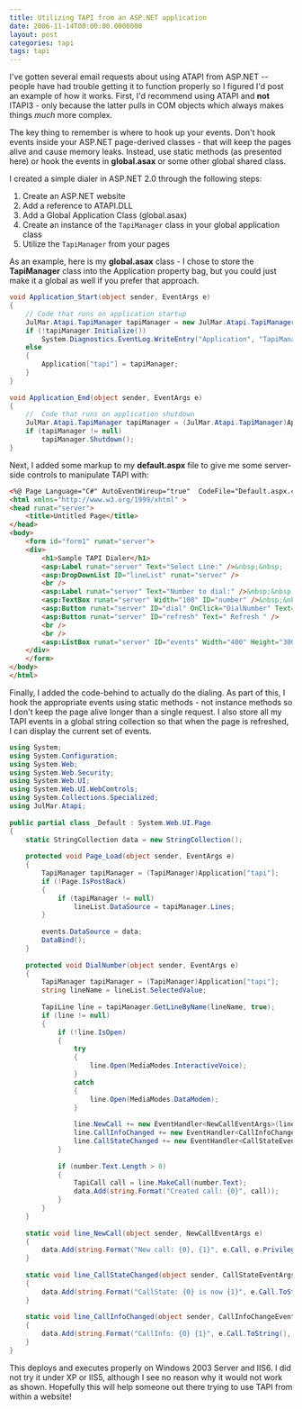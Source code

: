 ```yaml
---
title: Utilizing TAPI from an ASP.NET application
date: 2006-11-14T00:00:00.0000000
layout: post
categories: tapi
tags: tapi
---
```


I've gotten several email requests about using ATAPI from ASP.NET -- people have had trouble getting it to function properly so I figured I'd post an example of how it works. First, I'd recommend using ATAPI and **not** ITAPI3 - only because the latter pulls in COM objects which always makes things _much_ more complex.

The key thing to remember is where to hook up your events. Don't hook events inside your ASP.NET page-derived classes - that will keep the pages alive and cause memory leaks. Instead, use static methods (as presented here) or hook the events in **global.asax** or some other global shared class.

I created a simple dialer in ASP.NET 2.0 through the following steps:

1. Create an ASP.NET website
1. Add a reference to ATAPI.DLL
1. Add a Global Application Class (global.asax)
1. Create an instance of the `TapiManager` class in your global application class
1. Utilize the `TapiManager` from your pages

As an example, here is my **global.asax** class - I chose to store the **TapiManager** class into the Application property bag, but you could just make it a global as well if you prefer that approach.

```csharp
void Application_Start(object sender, EventArgs e) 
{
    // Code that runs on application startup
    JulMar.Atapi.TapiManager tapiManager = new JulMar.Atapi.TapiManager("TestWebApp");
    if (!tapiManager.Initialize())
        System.Diagnostics.EventLog.WriteEntry("Application", "TapiManager failed to initialize");
    else
    {
        Application["tapi"] = tapiManager;
    }
}
    
void Application_End(object sender, EventArgs e) 
{
    //  Code that runs on application shutdown
    JulMar.Atapi.TapiManager tapiManager = (JulMar.Atapi.TapiManager)Application["tapi"];
    if (tapiManager != null)
        tapiManager.Shutdown();
}
```

Next, I added some markup to my **default.aspx** file to give me some server-side controls to manipulate TAPI with:

```html
<%@ Page Language="C#" AutoEventWireup="true"  CodeFile="Default.aspx.cs" Inherits="_Default" %>
<html xmlns="http://www.w3.org/1999/xhtml" >
<head runat="server">
    <title>Untitled Page</title>
</head>
<body>
    <form id="form1" runat="server">
    <div>
        <h1>Sample TAPI Dialer</h1>
        <asp:Label runat="server" Text="Select Line:" />&nbsp;&nbsp;
        <asp:DropDownList ID="lineList" runat="server" />
        <br />
        <asp:Label runat="server" Text="Number to dial:" />&nbsp;&nbsp;
        <asp:TextBox runat="server" Width="100" ID="number" />&nbsp;&nbsp;
        <asp:Button runat="server" ID="dial" OnClick="DialNumber" Text=" Dial " />
        <asp:Button runat="server" ID="refresh" Text=" Refresh " />
        <br />
        <br />
        <asp:ListBox runat="server" ID="events" Width="400" Height="300" EnableViewState="false" />
    </div>
    </form>
</body>
</html>
```

Finally, I added the code-behind to actually do the dialing. As part of this, I hook the appropriate events using static methods - not instance methods so I don't keep the page alive longer than a single request. I also store all my TAPI events in a global string collection so that when the page is refreshed, I can display the current set of events.

```csharp
using System;
using System.Configuration;
using System.Web;
using System.Web.Security;
using System.Web.UI;
using System.Web.UI.WebControls;
using System.Collections.Specialized;
using JulMar.Atapi;
  
public partial class _Default : System.Web.UI.Page 
{
    static StringCollection data = new StringCollection();
	  
    protected void Page_Load(object sender, EventArgs e)
    {
        TapiManager tapiManager = (TapiManager)Application["tapi"];
        if (!Page.IsPostBack)
        {
            if (tapiManager != null)
                lineList.DataSource = tapiManager.Lines;
        }
  
        events.DataSource = data;
        DataBind();
    }
  
    protected void DialNumber(object sender, EventArgs e)
    {
        TapiManager tapiManager = (TapiManager)Application["tapi"];
        string lineName = lineList.SelectedValue;
  
        TapiLine line = tapiManager.GetLineByName(lineName, true);
        if (line != null)
        {
            if (!line.IsOpen)
            {
                try
                {
                    line.Open(MediaModes.InteractiveVoice);
                }
                catch
                {
                    line.Open(MediaModes.DataModem);
                }
  
                line.NewCall += new EventHandler<NewCallEventArgs>(line_NewCall);
                line.CallInfoChanged += new EventHandler<CallInfoChangeEventArgs>(line_CallInfoChanged);
                line.CallStateChanged += new EventHandler<CallStateEventArgs>(line_CallStateChanged);
            }
  
            if (number.Text.Length > 0)
            {
                TapiCall call = line.MakeCall(number.Text);
                data.Add(string.Format("Created call: {0}", call));
            }
        }
    }
  
    static void line_NewCall(object sender, NewCallEventArgs e)
    {
        data.Add(string.Format("New call: {0}, {1}", e.Call, e.Privilege));
    }
  
    static void line_CallStateChanged(object sender, CallStateEventArgs e)
    {
        data.Add(string.Format("CallState: {0} is now {1}", e.Call.ToString(), e.CallState));
    }
  
    static void line_CallInfoChanged(object sender, CallInfoChangeEventArgs e)
    {
        data.Add(string.Format("CallInfo: {0} {1}", e.Call.ToString(), e.Change));
    }
}
```

This deploys and executes properly on Windows 2003 Server and IIS6. I did not try it under XP or IIS5, although I see no reason why it would not work as shown. Hopefully this will help someone out there trying to use TAPI from within a website!
